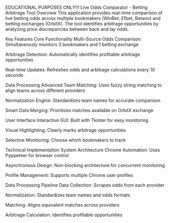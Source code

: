 EDUCATIONAL PURPOSES ONLY!!!
Live Odds Comparator - Betting Arbitrage Tool
Overview
This application provides real-time comparison of live betting odds across multiple bookmakers (WinBet, Efbet, Betano) and betting exchanges (OrbitX). The tool identifies arbitrage opportunities by analyzing price discrepancies between back and lay odds.

Key Features
Core Functionality
Multi-Source Odds Comparison: Simultaneously monitors 3 bookmakers and 1 betting exchange

Arbitrage Detection: Automatically identifies profitable arbitrage opportunities

Real-time Updates: Refreshes odds and arbitrage calculations every 10 seconds

Data Processing
Advanced Team Matching: Uses fuzzy string matching to align teams across different providers

Normalization Engine: Standardizes team names for accurate comparison

Smart Data Merging: Prioritizes matches available on OrbitX exchange

User Interface
Interactive GUI: Built with Tkinter for easy monitoring

Visual Highlighting: Clearly marks arbitrage opportunities

Selective Monitoring: Choose which bookmakers to track

Technical Implementation
System Architecture
Chrome Automation: Uses Pyppeteer for browser control

Asynchronous Design: Non-blocking architecture for concurrent monitoring

Profile Management: Supports multiple Chrome user profiles

Data Processing Pipeline
Data Collection: Scrapes odds from each provider

Normalization: Standardizes team names and odds formats

Matching: Aligns equivalent matches across providers

Arbitrage Calculation: Identifies profitable opportunities
